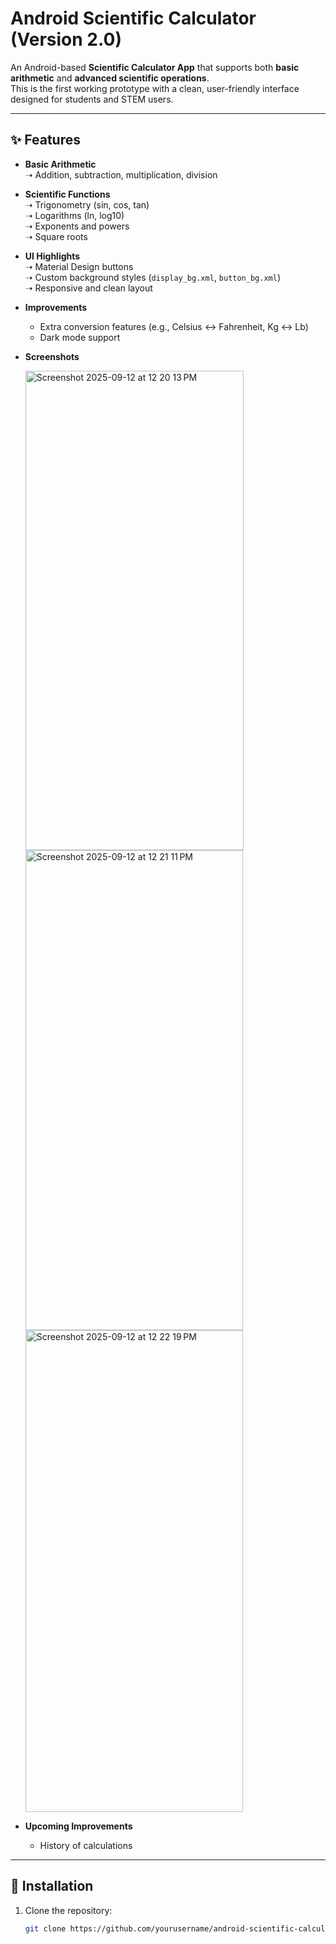 # Android Scientific Calculator (Version 2.0)

An Android-based **Scientific Calculator App** that supports both **basic arithmetic** and **advanced scientific operations**.  
This is the first working prototype with a clean, user-friendly interface designed for students and STEM users.

---

## ✨ Features

- **Basic Arithmetic**  
  ➝ Addition, subtraction, multiplication, division  

- **Scientific Functions**  
  ➝ Trigonometry (sin, cos, tan)  
  ➝ Logarithms (ln, log10)  
  ➝ Exponents and powers  
  ➝ Square roots  

- **UI Highlights**  
  ➝ Material Design buttons  
  ➝ Custom background styles (`display_bg.xml`, `button_bg.xml`)  
  ➝ Responsive and clean layout  

- **Improvements**  
  - Extra conversion features (e.g., Celsius ↔ Fahrenheit, Kg ↔ Lb)  
  - Dark mode support
    

 - **Screenshots**

   <img width="349" height="767" alt="Screenshot 2025-09-12 at 12 20 13 PM" src="https://github.com/user-attachments/assets/96bc4037-3cf3-4992-ab7b-3a1f8bc1bb2b" />
   <img width="348" height="768" alt="Screenshot 2025-09-12 at 12 21 11 PM" src="https://github.com/user-attachments/assets/ef13e9b3-3b30-453c-a03e-e7c2c1793be1" /> <img width="348" height="771" alt="Screenshot 2025-09-12 at 12 22 19 PM" src="https://github.com/user-attachments/assets/7d12c316-1cdd-4aab-8c4a-8b756a57247c" />

  
- **Upcoming Improvements**
  - History of calculations

---

## 🚀 Installation

1. Clone the repository:  
   ```bash
   git clone https://github.com/yourusername/android-scientific-calculator.git
